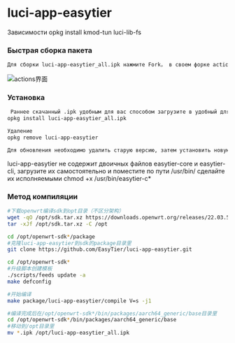 # luci-app-easytier

Зависимости
opkg install kmod-tun luci-lib-fs
### Быстрая сборка пакета
```bash
Для сборки luci-app-easytier_all.ipk нажмите Fork， в своем форке actions затем run workflow，начнется компиляция .ipk, После можно скачть .ipk или luci-app-easytier.zip`

```
![actions界面](https://github.com/user-attachments/assets/7e5e843b-eb01-48f1-81ab-226a1418ca0f)
### Установка
```bash
 Раннее скачанный .ipk удобным для вас способом загрузите в удобный для вас каталог и установите.
opkg install luci-app-easytier_all.ipk

Удаление
opkg remove luci-app-easytier

Для обновления необходимо удалить старую версию, затем установить новую.
```

luci-app-easytier не содержит двоичных файлов easytier-core и easytier-cli, загрузите их самостоятельно и поместите по пути /usr/bin/
сделайте их исполняемыми
chmod +x /usr/bin/easytier-c* 

### Метод компиляции
```bash
#下载openwrt编译sdk到opt目录（不区分架构）
wget -qO /opt/sdk.tar.xz https://downloads.openwrt.org/releases/22.03.5/targets/rockchip/armv8/openwrt-sdk-22.03.5-rockchip-armv8_gcc-11.2.0_musl.Linux-x86_64.tar.xz
tar -xJf /opt/sdk.tar.xz -C /opt

cd /opt/openwrt-sdk*/package
#克隆luci-app-easytier到sdk的package目录里
git clone https://github.com/EasyTier/luci-app-easytier.git

cd /opt/openwrt-sdk*
#升级脚本创建模板
./scripts/feeds update -a
make defconfig

#开始编译
make package/luci-app-easytier/compile V=s -j1

#编译完成后在/opt/openwrt-sdk*/bin/packages/aarch64_generic/base目录里
cd /opt/openwrt-sdk*/bin/packages/aarch64_generic/base
#移动到/opt目录里
mv *.ipk /opt/luci-app-easytier_all.ipk
```
